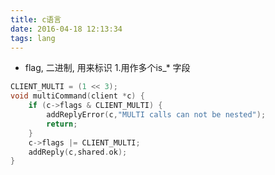 ```yaml
---
title: c语言
date: 2016-04-18 12:13:34
tags: lang
---
```


- flag, 二进制, 用来标识
1.用作多个is_\* 字段 
```c
CLIENT_MULTI = (1 << 3);
void multiCommand(client *c) {
    if (c->flags & CLIENT_MULTI) {
        addReplyError(c,"MULTI calls can not be nested");
        return;
    }
    c->flags |= CLIENT_MULTI;
    addReply(c,shared.ok);
}
```
